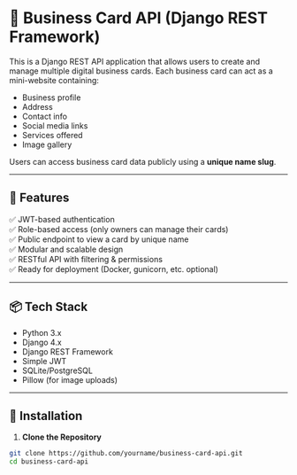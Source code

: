 # 🪪 Business Card API (Django REST Framework)

This is a Django REST API application that allows users to create and manage multiple digital business cards. Each business card can act as a mini-website containing:

- Business profile
- Address
- Contact info
- Social media links
- Services offered
- Image gallery

Users can access business card data publicly using a **unique name slug**.

---

## 📁 Features

✅ JWT-based authentication  
✅ Role-based access (only owners can manage their cards)  
✅ Public endpoint to view a card by unique name  
✅ Modular and scalable design  
✅ RESTful API with filtering & permissions  
✅ Ready for deployment (Docker, gunicorn, etc. optional)

---

## 📦 Tech Stack

- Python 3.x
- Django 4.x
- Django REST Framework
- Simple JWT
- SQLite/PostgreSQL
- Pillow (for image uploads)

---

## 🔧 Installation

1. **Clone the Repository**

```bash
git clone https://github.com/yourname/business-card-api.git
cd business-card-api
```
